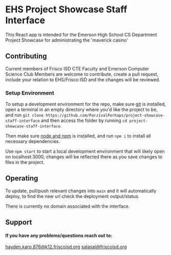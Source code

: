 # EHS Project Showcase Staff Interface

This React app is intended for the Emerson High School CS Department Project Showcase for administrating the 'maverick casino'

## Contributing

Current members of Frisco ISD CTE Faculty and Emerson Computer Science Club Members are welcome to contribute, create a pull request, include your relation to EHS/Frisco ISD and the changes will be reviewed.

### Setup Environment

To setup a development environment for the repo, make sure [git]([url](git-scm.com/book/en/v2/Getting-Started-Installing-Git)) is installed, open a terminal in an empty directory where you'd like the project to be, and run `git clone https://github.com/ParzivalPerhaps/project-showcase-staff-interface` and then access the folder by running `cd project-showcase-staff-interface`.

Then make sure [node and npm]([url](nodejs.org/en/download)) is installed, and run `npm i` to install all necessary dependencies.

Use `npm start` to start a local development environment that will likely open on localhost:3000, changes will be reflected there as you save changes to files in the project.

## Operating

To update, pull/push relevant changes into `main` and it will automatically deploy, to find the new url check the deployment output/status.

There is currently no domain associated with the interface.

## Support

#### If you have any problems/questions reach out to: 
hayden.karp.876@k12.friscoisd.org
salasal@friscoisd.org
